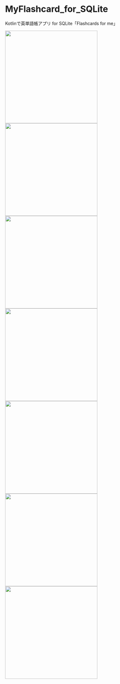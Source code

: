 # MyFlashcard_for_SQLite
Kotlinで英単語帳アプリ for SQLite「Flashcards for me」

<img src="![featureGrafic](https://user-images.githubusercontent.com/58414435/177770102-1bd8b86c-9e76-4477-83bc-41ed0323b8ba.png)" width="300">
<img src="![icon](https://user-images.githubusercontent.com/58414435/177770106-68bb13e6-2c40-4002-a3c1-c0d3273ac659.png)" width="300">
<img src="![unnamed](https://user-images.githubusercontent.com/58414435/177770117-115e6880-8e51-4dee-94b2-978b4f4ec8cc.jpeg)" width="300">
<img src="![4](https://user-images.githubusercontent.com/58414435/177770123-cab0629f-3c42-4bc8-a858-4fdeffd177af.jpeg)" width="300">
<img src="![3](https://user-images.githubusercontent.com/58414435/177770135-7e155c89-a252-4a22-b16a-56adca1dbcb1.jpeg)" width="300">
<img src="![1](https://user-images.githubusercontent.com/58414435/177770265-2798c997-14c7-491c-bf7b-3f1df6677550.jpeg)" width="300">
<img src="![2](https://user-images.githubusercontent.com/58414435/177770268-1f92f29b-799e-47f2-af2d-b3c5559bfe91.jpeg)" width="300">
